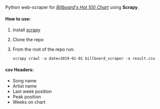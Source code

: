 

Python web-scraper for *[Billboard's Hot 100 Chart](https://www.billboard.com/charts/hot-100)* using **Scrapy**. 
#### How to use:
1. Install [scrapy](https://scrapy.org/](https://scrapy.org/))
2. Clone the repo
3. From the root of the repo run:

    `scrapy crawl -a date=2019-01-01 billboard_scraper -o result.csv`

#### csv Headers:
* Song name
* Artist name
* Last week position
* Peak position
* Weeks on chart